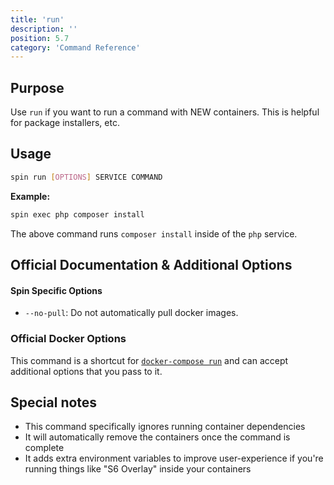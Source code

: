 ```yaml
---
title: 'run'
description: ''
position: 5.7
category: 'Command Reference'
---
```

## Purpose
Use `run` if you want to run a command with NEW containers. This is helpful for package installers, etc.

## Usage
```bash
spin run [OPTIONS] SERVICE COMMAND 
```
**Example:**
```bash
spin exec php composer install
```
The above command runs `composer install` inside of the `php` service.

## Official Documentation & Additional Options

#### Spin Specific Options
- `--no-pull`: Do not automatically pull docker images.

### Official Docker Options
This command is a shortcut for [`docker-compose run`](https://docs.docker.com/compose/reference/run/) and can accept additional options that you pass to it.

## Special notes
* This command specifically ignores running container dependencies
* It will automatically remove the containers once the command is complete
* It adds extra environment variables to improve user-experience if you're running things like "S6 Overlay" inside your containers